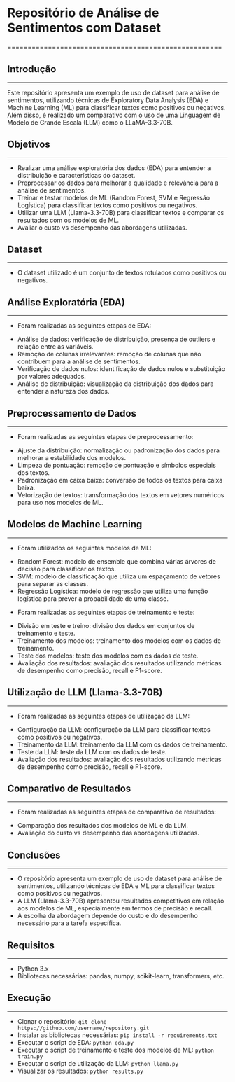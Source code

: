 # Repositório de Análise de Sentimentos com Dataset
=====================================================

## Introdução
---------------

Este repositório apresenta um exemplo de uso de dataset para análise de sentimentos, utilizando técnicas de Exploratory Data Analysis (EDA) e Machine Learning (ML) para classificar textos como positivos ou negativos. Além disso, é realizado um comparativo com o uso de uma Linguagem de Modelo de Grande Escala (LLM) como o LLaMA-3.3-70B.

## Objetivos
--------------

* Realizar uma análise exploratória dos dados (EDA) para entender a distribuição e características do dataset.
* Preprocessar os dados para melhorar a qualidade e relevância para a análise de sentimentos.
* Treinar e testar modelos de ML (Random Forest, SVM e Regressão Logística) para classificar textos como positivos ou negativos.
* Utilizar uma LLM (Llama-3.3-70B) para classificar textos e comparar os resultados com os modelos de ML.
* Avaliar o custo vs desempenho das abordagens utilizadas.

## Dataset
------------

* O dataset utilizado é um conjunto de textos rotulados como positivos ou negativos.

## Análise Exploratória (EDA)
---------------------------

* Foram realizadas as seguintes etapas de EDA:
 + Análise de dados: verificação de distribuição, presença de outliers e relação entre as variáveis.
 + Remoção de colunas irrelevantes: remoção de colunas que não contribuem para a análise de sentimentos.
 + Verificação de dados nulos: identificação de dados nulos e substituição por valores adequados.
 + Análise de distribuição: visualização da distribuição dos dados para entender a natureza dos dados.

## Preprocessamento de Dados
-----------------------------

* Foram realizadas as seguintes etapas de preprocessamento:
 + Ajuste da distribuição: normalização ou padronização dos dados para melhorar a estabilidade dos modelos.
 + Limpeza de pontuação: remoção de pontuação e símbolos especiais dos textos.
 + Padronização em caixa baixa: conversão de todos os textos para caixa baixa.
 + Vetorização de textos: transformação dos textos em vetores numéricos para uso nos modelos de ML.

## Modelos de Machine Learning
------------------------------

* Foram utilizados os seguintes modelos de ML:
 + Random Forest: modelo de ensemble que combina várias árvores de decisão para classificar os textos.
 + SVM: modelo de classificação que utiliza um espaçamento de vetores para separar as classes.
 + Regressão Logística: modelo de regressão que utiliza uma função logística para prever a probabilidade de uma classe.
* Foram realizadas as seguintes etapas de treinamento e teste:
 + Divisão em teste e treino: divisão dos dados em conjuntos de treinamento e teste.
 + Treinamento dos modelos: treinamento dos modelos com os dados de treinamento.
 + Teste dos modelos: teste dos modelos com os dados de teste.
 + Avaliação dos resultados: avaliação dos resultados utilizando métricas de desempenho como precisão, recall e F1-score.

## Utilização de LLM (Llama-3.3-70B)
---------------------------------

* Foram realizadas as seguintes etapas de utilização da LLM:
 + Configuração da LLM: configuração da LLM para classificar textos como positivos ou negativos.
 + Treinamento da LLM: treinamento da LLM com os dados de treinamento.
 + Teste da LLM: teste da LLM com os dados de teste.
 + Avaliação dos resultados: avaliação dos resultados utilizando métricas de desempenho como precisão, recall e F1-score.

## Comparativo de Resultados
---------------------------

* Foram realizadas as seguintes etapas de comparativo de resultados:
 + Comparação dos resultados dos modelos de ML e da LLM.
 + Avaliação do custo vs desempenho das abordagens utilizadas.

## Conclusões
--------------

* O repositório apresenta um exemplo de uso de dataset para análise de sentimentos, utilizando técnicas de EDA e ML para classificar textos como positivos ou negativos.
* A LLM (Llama-3.3-70B) apresentou resultados competitivos em relação aos modelos de ML, especialmente em termos de precisão e recall.
* A escolha da abordagem depende do custo e do desempenho necessário para a tarefa específica.

## Requisitos
-------------

* Python 3.x
* Bibliotecas necessárias: pandas, numpy, scikit-learn, transformers, etc.

## Execução
-------------

* Clonar o repositório: `git clone https://github.com/username/repository.git`
* Instalar as bibliotecas necessárias: `pip install -r requirements.txt`
* Executar o script de EDA: `python eda.py`
* Executar o script de treinamento e teste dos modelos de ML: `python train.py`
* Executar o script de utilização da LLM: `python llama.py`
* Visualizar os resultados: `python results.py`
